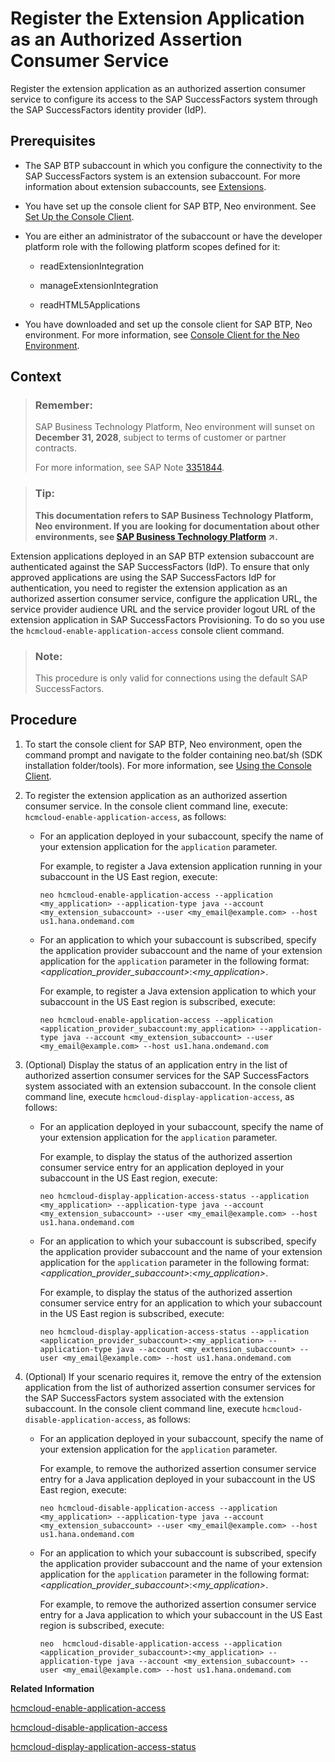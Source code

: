 <!-- loio47c4bfff70e94491a82353ddc66eb9a1 -->

# Register the Extension Application as an Authorized Assertion Consumer Service

Register the extension application as an authorized assertion consumer service to configure its access to the SAP SuccessFactors system through the SAP SuccessFactors identity provider \(IdP\).



## Prerequisites

-   The SAP BTP subaccount in which you configure the connectivity to the SAP SuccessFactors system is an extension subaccount. For more information about extension subaccounts, see [Extensions](https://help.sap.com/viewer/65de2977205c403bbc107264b8eccf4b/Cloud/en-US/08b1effc53634890a525f945017e2edc.html).
-   You have set up the console client for SAP BTP, Neo environment. See [Set Up the Console Client](../30-development-neo/set-up-the-console-client-7613dee.md).
-   You are either an administrator of the subaccount or have the developer platform role with the following platform scopes defined for it:
    -   readExtensionIntegration

    -   manageExtensionIntegration

    -   readHTML5Applications


-   You have downloaded and set up the console client for SAP BTP, Neo environment. For more information, see [Console Client for the Neo Environment](../50-administration-and-ops-neo/console-client-for-the-neo-environment-7613230.md).




## Context

> ### Remember:  
> SAP Business Technology Platform, Neo environment will sunset on **December 31, 2028**, subject to terms of customer or partner contracts.
> 
> For more information, see SAP Note [3351844](https://me.sap.com/notes/3351844).

> ### Tip:  
> **This documentation refers to SAP Business Technology Platform, Neo environment. If you are looking for documentation about other environments, see [SAP Business Technology Platform](https://help.sap.com/viewer/65de2977205c403bbc107264b8eccf4b/Cloud/en-US/6a2c1ab5a31b4ed9a2ce17a5329e1dd8.html "SAP Business Technology Platform (SAP BTP) is an integrated offering comprised of the following technology portfolios: application development; process automation; integration; data, analytics, and enterprise planning; artificial intelligence. The platform offers users the ability to turn data into business value, compose end-to-end business processes, connect entire IT landscapes, and personalize, build and extend SAP applications. This reduces the overall total cost of ownership maintaining SAP landscapes and third-party software across end-to-end business processes.") :arrow_upper_right:.**

Extension applications deployed in an SAP BTP extension subaccount are authenticated against the SAP SuccessFactors \(IdP\). To ensure that only approved applications are using the SAP SuccessFactors IdP for authentication, you need to register the extension application as an authorized assertion consumer service, configure the application URL, the service provider audience URL and the service provider logout URL of the extension application in SAP SuccessFactors Provisioning. To do so you use the `hcmcloud-enable-application-access` console client command.

> ### Note:  
> This procedure is only valid for connections using the default SAP SuccessFactors.



## Procedure

1.  To start the console client for SAP BTP, Neo environment, open the command prompt and navigate to the folder containing neo.bat/sh \(SDK installation folder/tools\). For more information, see [Using the Console Client](../50-administration-and-ops-neo/using-the-console-client-8900b22.md).

2.  To register the extension application as an authorized assertion consumer service. In the console client command line, execute: `hcmcloud-enable-application-access`, as follows:

    -   For an application deployed in your subaccount, specify the name of your extension application for the `application` parameter.

        For example, to register a Java extension application running in your subaccount in the US East region, execute:

        ```
        neo hcmcloud-enable-application-access --application <my_application> --application-type java --account <my_extension_subaccount> --user <my_email@example.com> --host us1.hana.ondemand.com
        ```

    -   For an application to which your subaccount is subscribed, specify the application provider subaccount and the name of your extension application for the `application` parameter in the following format: *<application\_provider\_subaccount\>*:*<my\_application\>*.

        For example, to register a Java extension application to which your subaccount in the US East region is subscribed, execute:

        ```
        neo hcmcloud-enable-application-access --application <application_provider_subaccount:my_application> --application-type java --account <my_extension_subaccount> --user <my_email@example.com> --host us1.hana.ondemand.com
        ```


3.  \(Optional\) Display the status of an application entry in the list of authorized assertion consumer services for the SAP SuccessFactors system associated with an extension subaccount. In the console client command line, execute `hcmcloud-display-application-access`, as follows:

    -   For an application deployed in your subaccount, specify the name of your extension application for the `application` parameter.

        For example, to display the status of the authorized assertion consumer service entry for an application deployed in your subaccount in the US East region, execute:

        ```
        neo hcmcloud-display-application-access-status --application <my_application> --application-type java --account <my_extension_subaccount> --user <my_email@example.com> --host us1.hana.ondemand.com
        ```

    -   For an application to which your subaccount is subscribed, specify the application provider subaccount and the name of your extension application for the `application` parameter in the following format: *<application\_provider\_subaccount\>*:*<my\_application\>*.

        For example, to display the status of the authorized assertion consumer service entry for an application to which your subaccount in the US East region is subscribed, execute:

        ```
        neo hcmcloud-display-application-access-status --application <application_provider_subaccount>:<my_application> --application-type java --account <my_extension_subaccount> --user <my_email@example.com> --host us1.hana.ondemand.com
        ```


4.  \(Optional\) If your scenario requires it, remove the entry of the extension application from the list of authorized assertion consumer services for the SAP SuccessFactors system associated with the extension subaccount. In the console client command line, execute `hcmcloud-disable-application-access`, as follows:

    -   For an application deployed in your subaccount, specify the name of your extension application for the `application` parameter.

        For example, to remove the authorized assertion consumer service entry for a Java application deployed in your subaccount in the US East region, execute:

        ```
        neo hcmcloud-disable-application-access --application <my_application> --application-type java --account <my_extension_subaccount> --user <my_email@example.com> --host us1.hana.ondemand.com
        ```

    -   For an application to which your subaccount is subscribed, specify the application provider subaccount and the name of your extension application for the `application` parameter in the following format: *<application\_provider\_subaccount\>*:*<my\_application\>*.

        For example, to remove the authorized assertion consumer service entry for a Java application to which your subaccount in the US East region is subscribed, execute:

        ```
        neo  hcmcloud-disable-application-access --application <application_provider_subaccount>:<my_application> --application-type java --account <my_extension_subaccount> --user <my_email@example.com> --host us1.hana.ondemand.com
        ```



**Related Information**  


[hcmcloud-enable-application-access](../50-administration-and-ops-neo/hcmcloud-enable-application-access-da0e8ba.md "This command registers an extension application as an authorized assertion consumer service for the SAP SuccessFactors system associated with the specified subaccount to enable the application to use the SAP SuccessFactors identity provider (IdP) for authentication.")

[hcmcloud-disable-application-access](../50-administration-and-ops-neo/hcmcloud-disable-application-access-99e8674.md "This command removes an extension application from the list of authorized assertion consumer services for the SAP SuccessFactors system associated with the specified subaccount.")

[hcmcloud-display-application-access-status](../50-administration-and-ops-neo/hcmcloud-display-application-access-status-75eac93.md "This command displays the status of an extension application entry in the list of assertion consumer services for the SAP SuccessFactors system associated with the specified subaccount. The returned results contain the extension application URL.")

